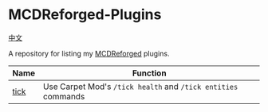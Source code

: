 # MCDReforged-Plugins

[中文](https://github.com/wyf0762/MCDReforged-Plugins/blob/master/README_cn.md)

A repository for listing my [MCDReforged](https://github.com/Fallen-Breath/MCDReforged) plugins.

|Name|Function|
|----|----|
|[tick](https://github.com/wyf0762/MCDReforged-Plugins/tree/master/tick)|Use Carpet Mod's `/tick health` and `/tick entities` commands|